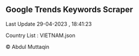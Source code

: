 

## Google Trends Keywords Scraper 
 
Last Update 29-04-2023 , 18:41:23

Country List :
VIETNAM.json



© Abdul Muttaqin 
